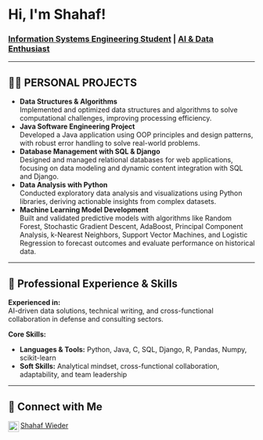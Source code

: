 <h1>Hi, I'm Shahaf!</h1>
<h3><a href="https://github.com/shahafwieder">Information Systems Engineering Student</a> | <a href="https://www.linkedin.com/in/shahaf-wieder">AI & Data Enthusiast</a></h3>

<hr>

<h2>👨‍💻 PERSONAL PROJECTS </h2>

<ul>
  <li><b>Data Structures & Algorithms</b><br>
    Implemented and optimized data structures and algorithms to solve computational challenges, improving processing efficiency.
  </li>
  <li><b>Java Software Engineering Project</b><br>
    Developed a Java application using OOP principles and design patterns, with robust error handling to solve real-world problems.
  </li>
  <li><b>Database Management with SQL & Django</b><br>
    Designed and managed relational databases for web applications, focusing on data modeling and dynamic content integration with SQL and Django.
  </li>
  <li><b>Data Analysis with Python</b><br>
    Conducted exploratory data analysis and visualizations using Python libraries, deriving actionable insights from complex datasets.
  </li>
  <li><b>Machine Learning Model Development</b><br>
    Built and validated predictive models with algorithms like Random Forest, Stochastic Gradient Descent, AdaBoost, Principal Component Analysis, k-Nearest Neighbors, Support Vector Machines, and Logistic Regression to forecast outcomes and evaluate performance on historical data.
  </li>
</ul>

<hr>

<h2>🤝 Professional Experience & Skills</h2>

<p><b>Experienced in:</b><br>
AI-driven data solutions, technical writing, and cross-functional collaboration in defense and consulting sectors.
</p>

<p><b>Core Skills:</b><br>
  <ul>
    <li><b>Languages & Tools:</b> Python, Java, C, SQL, Django, R, Pandas, Numpy, scikit-learn</li>
    <li><b>Soft Skills:</b> Analytical mindset, cross-functional collaboration, adaptability, and team leadership</li>
  </ul>
</p>

<hr>

<h2>🤳 Connect with Me</h2>

<a href="https://linkedin.com/in/shahaf-wieder"> Shahaf Wieder
  <img align="left" alt="Shahaf | LinkedIn" width="22px" src="https://cdn.jsdelivr.net/npm/simple-icons@v3/icons/linkedin.svg" />
</a>
